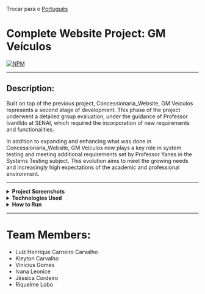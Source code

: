 Trocar para o [Português](README.md)

# Complete Website Project: GM Veículos
[![NPM](https://img.shields.io/npm/l/react)](https://github.com/Dom-Luiz-III/JM_Veiculos/blob/main/LICENSE) 

---
## Description:
Built on top of the previous project, Concessionaria_Website, GM Veículos represents a second stage of development. This phase of the project underwent a detailed group evaluation, under the guidance of Professor Ivanilldo at SENAI, which required the incorporation of new requirements and functionalities.

In addition to expanding and enhancing what was done in Concessionaria_Website, GM Veículos now plays a key role in system testing and meeting additional requirements set by Professor Yanes in the Systems Testing subject. This evolution aims to meet the growing needs and increasingly high expectations of the academic and professional environment.

---

<details>
  <summary> <b> Project Screenshots </b> </summary>
<p>

Home page, where you can see company details, contact information, and create a customer registration:

![Web 1](https://github.com/Dom-Luiz-III/JM_Veiculos/blob/main/core/static/images/print1.png)

Navbar sections to view available vehicles:

![Web 2](https://github.com/Dom-Luiz-III/JM_Veiculos/blob/main/core/static/images/print2.5.png)

Page displaying the cars available in the company's Database, with the option to purchase as a simulation:

![Web 3](https://github.com/Dom-Luiz-III/JM_Veiculos/blob/main/core/static/images/print2.png)

Admin login area:

![Web 4](https://github.com/Dom-Luiz-III/JM_Veiculos/blob/main/core/static/images/print3.png)

Administrator page:

![Web 5](https://github.com/Dom-Luiz-III/JM_Veiculos/blob/main/core/static/images/print4.png)

Page where you can add, edit, and delete cars for sale or sold:

![Web 6](https://github.com/Dom-Luiz-III/JM_Veiculos/blob/main/core/static/images/print5.png)

</p>
</details>

<details>
  <summary> <b> Technologies Used </b> </summary>
<p>

- Python for Back End
- HTML - CSS for Front End
- Pillow for image handling
- Django for CRUD, integration, and website creation
- Bootstrap as Front End framework
- A little bit of JavaScript for project details and exceptions
- SQLite as the Database language
- Selenium for system testing

</p>
</details>

<details>
  <summary> <b> How to Run </b> </summary>
<p>

Install Python on your computer and choose an IDE to use it (such as PyCharm or VS Code). Access the Python terminal and install the following programs using the command "pip install" followed by their names:

- Django
- gunicorn
- pytz
- sqlparse
- whitenoise
- Pillow
- django-adminlte2

Once everything is installed, run the command "python manage.py runserver" in the "JM_Veiculos" folder using the Python terminal. If everything goes well, it will create something like "Starting development server at http://127.0.0.1:7000/" and you can access the website using the provided HTTP link.

</p>
</details>

---

# Team Members:
- Luiz Henrique Carneiro Carvalho
- Kleyton Carvalho
- Vinícius Gomes
- Ivana Leonice
- Jéssica Cordeiro
- Riquelme Lobo
